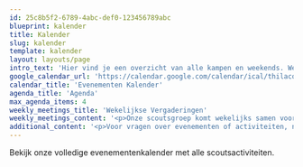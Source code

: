 ```yaml
---
id: 25c8b5f2-6789-4abc-def0-123456789abc
blueprint: kalender
title: Kalender
slug: kalender
template: kalender
layout: layouts/page
intro_text: 'Hier vind je een overzicht van alle kampen en weekends. We vergaderen elke zondag (behalve de eerste zondag van de maand)!'
google_calendar_url: 'https://calendar.google.com/calendar/ical/thilacoloma.be_klasdik3nhnhv0rflmabedaquc%40group.calendar.google.com/public/basic.ics'
calendar_title: 'Evenementen Kalender'
agenda_title: 'Agenda'
max_agenda_items: 4
weekly_meetings_title: 'Wekelijkse Vergaderingen'
weekly_meetings_content: '<p>Onze scoutsgroep komt wekelijks samen voor activiteiten en vergaderingen. Elk tak heeft zijn eigen tijdslot en programma.</p>'
additional_content: '<p>Voor vragen over evenementen of activiteiten, neem contact op met je takleiding of de groepsleiding.</p>'
---
```

Bekijk onze volledige evenementenkalender met alle scoutsactiviteiten.
